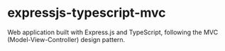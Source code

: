# expressjs-typescript-mvc
 Web application built with Express.js and TypeScript, following the MVC (Model-View-Controller) design pattern.
